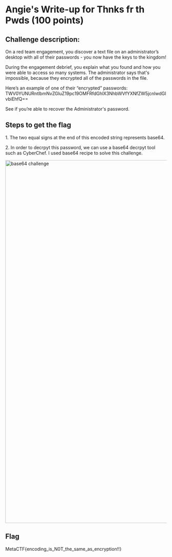 <h1>Angie's Write-up for Thnks fr th Pwds (100 points)</h1>

<h2>Challenge description:</h2> 

<p>On a red team engagement, you discover a text file on an administrator’s desktop with all of their passwords - you now have the keys to the kingdom!

During the engagement debrief, you explain what you found and how you were able to access so many systems. The administrator says that's impossible, because they encrypted all of the passwords in the file.

Here’s an example of one of their “encrypted” passwords: TWV0YUNURntlbmNvZGluZ19pc19OMFRfdGhlX3NhbWVfYXNfZW5jcnlwdGlvbiEhfQ==

See if you’re able to recover the Administrator's password.</p>

<h2>Steps to get the flag</h2>
<p> 1. The two equal signs at the end of this encoded string represents base64.</p>
<p> 2. In order to decrpyt this password, we can use a base64 decrpyt tool such as CyberChef. 
I used base64 recipe to solve this challenge.</p>

<img width="1129" alt="base64 challenge" src="https://user-images.githubusercontent.com/22628008/160703617-63151796-093d-4655-882c-99211f5dbba5.png">

<h2>Flag</h2>
<p>MetaCTF{encoding_is_N0T_the_same_as_encryption!!}</p>
